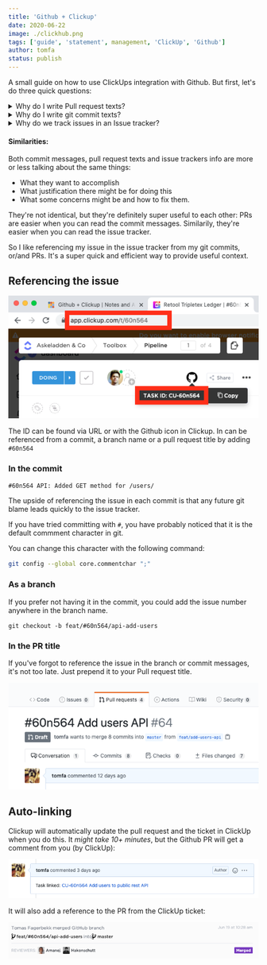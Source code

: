 ```yaml
---
title: 'Github + Clickup'
date: 2020-06-22
image: ./clickhub.png
tags: ['guide', 'statement', management, 'ClickUp', 'Github']
author: tomfa
status: publish
---
```


A small guide on how to use ClickUps integration with Github.
But first, let's do three quick questions:

<details>
<summary>Why do I write Pull request texts? </summary>
 
<strong>So team mates can understand what I try to accomplish, and why.</strong>

A good text saves them time by giving them an overview and justification quick.
It probably saves me time too – since there will be less questions.

Bonus: It might come in handy next time you'll need to do something similar
(or exactly the same for a different project).

![A decent PR](./pr.png)

</details>

<details>
<summary>Why do I write git commit texts?</summary>

<strong>So team mates (and my future self) can understand what I tried to accomplish.</strong>

A good text saves the future team time: the question _Why would you X?_ can be answered quickly.

![Seeing an old commit](./so-thats-why.png)

</details>

<details>
<summary>Why do we track issues in an Issue tracker?</summary>

<strong>So the team can discuss what we try to accomplish.</strong>

Why we should do them, what should we do first, or any justification for non-obvious choices.
An issue tracker can simplify communication between the team, by making it async, and having a record of it.

</details>

#### Similarities:

Both commit messages, pull request texts and issue trackers info are more or less talking about the same things:

- What they want to accomplish
- What justification there might be for doing this
- What some concerns might be and how to fix them.

They're not identical, but they're definitely super useful to each other:
PRs are easier when you can read the commit messages. Similarily, they're easier when you can read the issue tracker.

So I like referencing my issue in the issue tracker from my git commits, or/and PRs.
It's a super quick and efficient way to provide useful context.

## Referencing the issue

![Image of issue id in clickup](clickup-id.png)

The ID can be found via URL or with the Github icon in Clickup.
In can be referenced from a commit, a branch name or a pull request title by adding
`#60n564`

### In the commit

```
#60n564 API: Added GET method for /users/
```

The upside of referencing the issue in each commit is that any future git blame
leads quickly to the issue tracker.

If you have tried committing with `#`, you have probably noticed
that it is the default commment character in git.

You can change this character with the following command:

```bash
git config --global core.commentchar ";"
```

### As a branch

If you prefer not having it in the commit, you could add the issue number anywhere in the branch name.

```
git checkout -b feat/#60n564/api-add-users
```

### In the PR title

If you've forgot to reference the issue in the branch or commit messages, it's not too late.
Just prepend it to your Pull request title.

![task reference in PR title](./ref-pr-title.png)

## Auto-linking

Clickup will automatically update the pull request and the ticket in ClickUp
when you do this. It _might take 10+ minutes_, but the Github PR will get a
comment from you (by ClickUp):

![Automatic PR comment](./clickup-github-pr-comment.png)

It will also add a reference to the PR from the ClickUp ticket:

![Clickup activity log Github reference](./clickup-activity-log.png)
